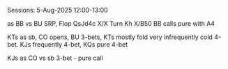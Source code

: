 Sessions:
5-Aug-2025 12:00-13:00

as BB vs BU SRP,
Flop QsJd4c X/X Turn Kh X/B50 BB calls pure with A4

KTs as sb, CO opens, BU 3-bets, KTs mostly fold very infrequently cold 4-bet.
KJs frequently 4-bet, KQs pure 4-bet

KJs as CO vs sb 3-bet - pure call

